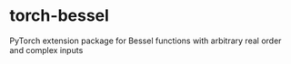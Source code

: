 # torch-bessel
PyTorch extension package for Bessel functions with arbitrary real order and complex inputs
